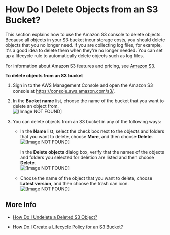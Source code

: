 # How Do I Delete Objects from an S3 Bucket?<a name="delete-objects"></a>

This section explains how to use the Amazon S3 console to delete objects\. Because all objects in your S3 bucket incur storage costs, you should delete objects that you no longer need\. If you are collecting log files, for example, it's a good idea to delete them when they're no longer needed\. You can set up a lifecycle rule to automatically delete objects such as log files\.

For information about Amazon S3 features and pricing, see [Amazon S3](https://aws.amazon.com/s3/)\.

**To delete objects from an S3 bucket**

1. Sign in to the AWS Management Console and open the Amazon S3 console at [https://console\.aws\.amazon\.com/s3/](https://console.aws.amazon.com/s3/)\.

1. In the **Bucket name** list, choose the name of the bucket that you want to delete an object from\.  
![\[Image NOT FOUND\]](http://docs.aws.amazon.com/AmazonS3/latest/user-guide/images/choose-bucket-name.png)

1. You can delete objects from an S3 bucket in any of the following ways:

   + In the **Name** list, select the check box next to the objects and folders that you want to delete, choose **More**, and then choose **Delete**\.  
![\[Image NOT FOUND\]](http://docs.aws.amazon.com/AmazonS3/latest/user-guide/images/objects-delete.png)

     In the **Delete objects** dialog box, verify that the names of the objects and folders you selected for deletion are listed and then choose **Delete**\.  
![\[Image NOT FOUND\]](http://docs.aws.amazon.com/AmazonS3/latest/user-guide/images/objects-delete-confirm.png)

   + Choose the name of the object that you want to delete, choose **Latest version**, and then choose the trash can icon\.  
![\[Image NOT FOUND\]](http://docs.aws.amazon.com/AmazonS3/latest/user-guide/images/object-latest-version-trash.png)

## More Info<a name="delete-objects-more-info"></a>

+  [How Do I Undelete a Deleted S3 Object?](undelete-objects.md)

+ [How Do I Create a Lifecycle Policy for an S3 Bucket?](create-lifecycle.md)
